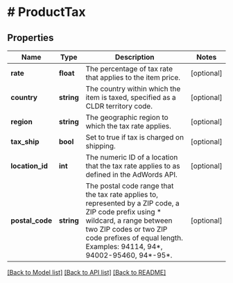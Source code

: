 # # ProductTax

## Properties

Name | Type | Description | Notes
------------ | ------------- | ------------- | -------------
**rate** | **float** | The percentage of tax rate that applies to the item price. | [optional]
**country** | **string** | The country within which the item is taxed, specified as a CLDR territory code. | [optional]
**region** | **string** | The geographic region to which the tax rate applies. | [optional]
**tax_ship** | **bool** | Set to true if tax is charged on shipping. | [optional]
**location_id** | **int** | The numeric ID of a location that the tax rate applies to as defined in the AdWords API. | [optional]
**postal_code** | **string** | The postal code range that the tax rate applies to, represented by a ZIP code, a ZIP code prefix using * wildcard, a range between two ZIP codes or two ZIP code prefixes of equal length. Examples: 94114, 94*, 94002-95460, 94*-95*. | [optional]

[[Back to Model list]](../../README.md#models) [[Back to API list]](../../README.md#endpoints) [[Back to README]](../../README.md)
